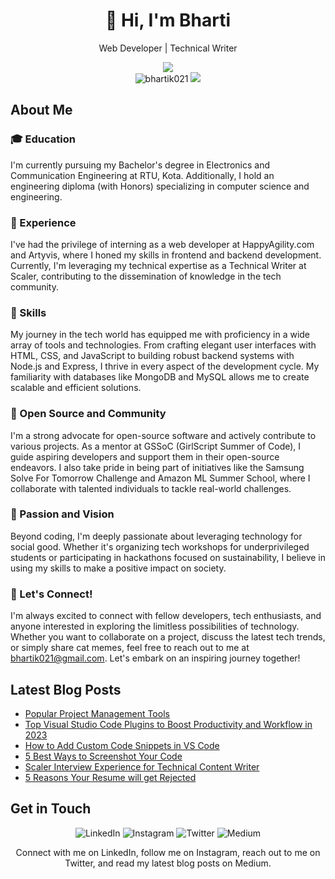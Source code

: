 <div align="center">
  <h1>👋 Hi, I'm Bharti</h1>
  <p>Web Developer | Technical Writer</p>
  <img src="https://readme-typing-svg.herokuapp.com?color=%236FDA44&size=32&center=true&vCenter=true&width=600&height=50&lines=Welcome+to+my+GitHub+Profile!"/>
  <br/>
  <img src="https://komarev.com/ghpvc/?username=bhartik021&color=green" alt="bhartik021" />
  <img src="https://img.shields.io/github/followers/bhartik021?label=followers&style=social"/>
</div>

## About Me

### 🎓 Education

I'm currently pursuing my Bachelor's degree in Electronics and Communication Engineering at RTU, Kota. Additionally, I hold an engineering diploma (with Honors) specializing in computer science and engineering.

### 💼 Experience

I've had the privilege of interning as a web developer at HappyAgility.com and Artyvis, where I honed my skills in frontend and backend development. Currently, I'm leveraging my technical expertise as a Technical Writer at Scaler, contributing to the dissemination of knowledge in the tech community.

### 🚀 Skills

My journey in the tech world has equipped me with proficiency in a wide array of tools and technologies. From crafting elegant user interfaces with HTML, CSS, and JavaScript to building robust backend systems with Node.js and Express, I thrive in every aspect of the development cycle. My familiarity with databases like MongoDB and MySQL allows me to create scalable and efficient solutions.

### 🌱 Open Source and Community

I'm a strong advocate for open-source software and actively contribute to various projects. As a mentor at GSSoC (GirlScript Summer of Code), I guide aspiring developers and support them in their open-source endeavors. I also take pride in being part of initiatives like the Samsung Solve For Tomorrow Challenge and Amazon ML Summer School, where I collaborate with talented individuals to tackle real-world challenges.

### 🌟 Passion and Vision

Beyond coding, I'm deeply passionate about leveraging technology for social good. Whether it's organizing tech workshops for underprivileged students or participating in hackathons focused on sustainability, I believe in using my skills to make a positive impact on society.

### 📧 Let's Connect!

I'm always excited to connect with fellow developers, tech enthusiasts, and anyone interested in exploring the limitless possibilities of technology. Whether you want to collaborate on a project, discuss the latest tech trends, or simply share cat memes, feel free to reach out to me at bhartik021@gmail.com. Let's embark on an inspiring journey together!

## Latest Blog Posts

- [Popular Project Management Tools](https://medium.com/@bhartik021/popular-project-management-tools-b043da845a7f)
- [Top Visual Studio Code Plugins to Boost Productivity and Workflow in 2023](https://medium.com/@bhartik021/productivity-tools-to-improve-your-developer-workflow-ecf8e9e097b8)
- [How to Add Custom Code Snippets in VS Code](https://medium.com/@bhartik021/how-to-add-custom-code-snippets-in-vs-code-add-your-own-vs-code-snippets-6d37d70af24f)
- [5 Best Ways to Screenshot Your Code](https://medium.com/@bhartik021/5-best-ways-to-screenshot-your-code-74459471a25f)
- [Scaler Interview Experience for Technical Content Writer](https://medium.com/@bhartik021/scaler-interview-experience-for-technical-content-writer-646b38394416)
- [5 Reasons Your Resume will get Rejected](https://medium.com/@bhartik021/5-reasons-your-resume-will-get-rejected-cc78993c1343)

## Get in Touch

<p align="center">
  <a href="https://www.linkedin.com/in/bhartik021/" style="text-decoration: none;">
    <img src="https://img.shields.io/badge/LinkedIn-Connect-blue?logo=linkedin&logoColor=white&style=for-the-badge" alt="LinkedIn">
  </a>
  <a href="https://www.instagram.com/bhartik021/" style="text-decoration: none;">
    <img src="https://img.shields.io/badge/Instagram-Follow-E4405F?logo=instagram&logoColor=white&style=for-the-badge" alt="Instagram">
  </a>
  <a href="https://twitter.com/bhartik021" style="text-decoration: none;">
    <img src="https://img.shields.io/badge/Twitter-Follow-blue?logo=twitter&logoColor=white&style=for-the-badge" alt="Twitter">
  </a>
  <a href="https://medium.com/@bhartik021" style="text-decoration: none;">
    <img src="https://img.shields.io/badge/Medium-Read-black?logo=medium&logoColor=white&style=for-the-badge" alt="Medium">
  </a>
</p>

<p align="center">
  Connect with me on LinkedIn, follow me on Instagram, reach out to me on Twitter, and read my latest blog posts on Medium.
</p>

